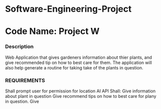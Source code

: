 # Software-Engineering-Project
# Code Name: Project W

### Description ###
  Web Application that gives gardeners information about thier plants, and give recommended tip on how to best care for them. 
  The application will also help generate a routine for taking take of the plants in question.

### REQUIREMENTS ###
  Shall prompt user for permission for location
   AI API Shall:
    Give information about plant in question
    Give recommend tips on how to best care for plany in question.
    Give 
